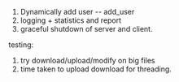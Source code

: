 1. Dynamically add user -- add_user 
2. logging + statistics and report
3. graceful shutdown of server and client.

testing:
1. try download/upload/modify on big files
2. time taken to upload download for threading.